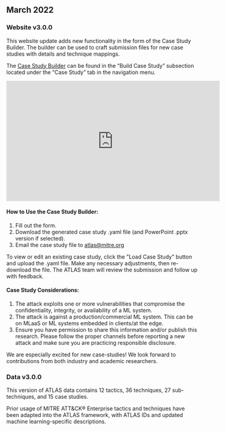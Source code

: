 ## March 2022


### Website v3.0.0

This website update adds new functionality in the form of the Case Study Builder. The builder can be used to craft submission files for new case studies with details and technique mappings.

The [Case Study Builder](https://atlas.mitre.org/studies/create) can be found in the “Build Case Study” subsection located under the “Case Study” tab in the navigation menu.

<iframe width="560" height="315" src="https://www.youtube-nocookie.com/embed/Np_ip14YJGg" title="YouTube video player" frameborder="0" allow="accelerometer; autoplay; clipboard-write; encrypted-media; gyroscope; picture-in-picture" allowfullscreen></iframe>


#### How to Use the Case Study Builder:

1.	Fill out the form.
2.	Download the generated case study .yaml file (and PowerPoint .pptx version if selected).
3.	Email the case study file to atlas@mitre.org

To view or edit an existing case study, click the "Load Case Study" button and upload the .yaml file. Make any necessary adjustments, then re-download the file. The ATLAS team will review the submission and follow up with feedback.


#### Case Study Considerations:

1.	The attack exploits one or more vulnerabilities that compromise the confidentiality, integrity, or availability of a ML system.
2.	The attack is against a production/commercial ML system. This can be on MLaaS or ML systems embedded in clients/at the edge.
3.	Ensure you have permission to share this information and/or publish this research. Please follow the proper channels before reporting a new attack and make sure you are practicing responsible disclosure.

We are especially excited for new case-studies! We look forward to contributions from both industry and academic researchers.


### Data v3.0.0

This version of ATLAS data contains 12 tactics, 36 techniques, 27 sub-techniques, and 15 case studies.

Prior usage of MITRE ATT&CK&reg; Enterprise tactics and techniques have been adapted into the ATLAS framework, with ATLAS IDs and updated machine learning-specific descriptions.
